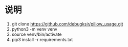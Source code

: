 # 说明

1. git clone https://github.com/debugksir/pillow_usage.git
2. python3 -m venv venv
3. source venv/bin/activate
4. pip3 install -r requirements.txt